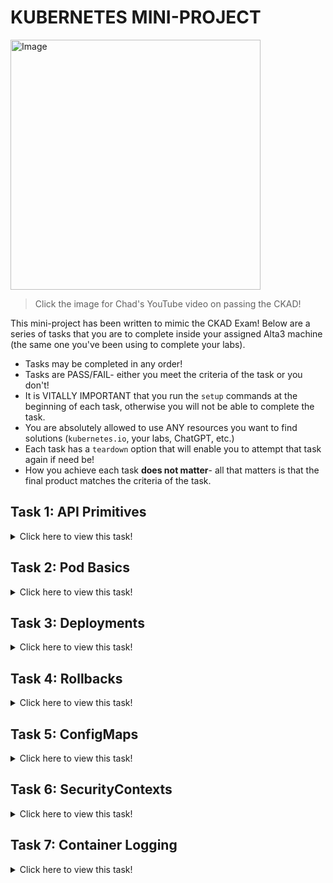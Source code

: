 # KUBERNETES MINI-PROJECT

<a href="https://www.youtube.com/watch?v=5cgpFWVD8ds&ab_channel=Alta3Research%2CInc.">
  <img src="https://static1.squarespace.com/static/5df3d8c5d2be5962e4f87890/t/5f1f16257f1289587d71c3e2/1595872810142/ckad+thumbnail.png?format=1500w" alt="Image" width="400">
</a>

> Click the image for Chad's YouTube video on passing the CKAD!


This mini-project has been written to mimic the CKAD Exam! Below are a series of tasks that you are to complete inside your assigned Alta3 machine (the same one you've been using to complete your labs). 

- Tasks may be completed in any order!
- Tasks are PASS/FAIL- either you meet the criteria of the task or you don't!
- It is VITALLY IMPORTANT that you run the `setup` commands at the beginning of each task, otherwise you will not be able to complete the task.
- You are absolutely allowed to use ANY resources you want to find solutions (`kubernetes.io`, your labs, ChatGPT, etc.)
- Each task has a `teardown` option that will enable you to attempt that task again if need be!
- How you achieve each task **does not matter**- all that matters is that the final product matches the criteria of the task.





## Task 1: API Primitives

<details>
<summary>Click here to view this task!</summary>

### Objectives
In this task, you'll be migrating a **Pod** from one particular **Namespace** to another. This tests our understanding of basic Kubernetes objects like containers, pods, services, and namespaces within a particular namespace. In this task specifically you'll demonstrate how to search for and identify a pod and its namespace, then move it to another namespace. Permitted reference material you can use while taking the **CKAD** exam can be found [here from kubernetes.io](https://kubernetes.io/docs/reference/kubectl/cheatsheet/#viewing-and-finding-resources) -- Good luck!

### Task Setup

1. Run the following command to setup the task.

    `student@bchd:~$` `drill api-primitives`
    
### Summary

Team Banana is taking over a webserver from Team Pineapple. No one from Pineapple is around anymore, so who knows where this webserver is. The only thing you know is that the Pod is named `apricot`. Search for the correct pod in namespace `pineapple` and migrate it in the namespace `banana`.

   > This involves knowing how to work with basic Kubernetes objects like containers, pods, services, deployments, and namespaces.
   
**Approximate Weight of Actual Exam Grade:** 4%

### Tasks

1. Identify the pod `apricot` in the namespace `pineapple`.
0. Migrate the pod `apricot` from the namespace `pineapple` to the namespace `banana`.
0. Verify the `pod` was migrated successfully.

### Task Re-Do

1. Want to run the task again?? Run the following script to teardown your work.

    `student@bchd:~$` `teardown api-primitives`
   
</details>




   
## Task 2: Pod Basics

<details>
<summary>Click here to view this task!</summary>

### Objectives

In this task. you'll be creating a **Pod** with specific parameters within a particular namespace. This task is testing your ability to, in a timely fashion, piece together a new **pod**. Luckily for us, we have the ability to grab a template pod manifest from our permitted reference materials, so there is no need to memorize everything about how to write a manifest, but it does help. Permitted reference material you can use while taking the **CKAD** exam can be found [here from kubernetes.io](https://kubernetes.io/docs/concepts/workloads/pods/#using-pods) -- Good luck!

### Task Setup

1. Run the following command to setup the task.  

    `student@bchd:~$` `drill pod-basics`

### Summary

Create a single pod in namespace `talent` with the image `nginx:1.7.9`. The pod should be named `singer` and the container should be named `opera`. 

**Approximate Weight of Actual Exam Grade:** 3%

### Tasks

1. Create a Pod manifest as specified in the summary.
0. Persist the manifest to ETCD, having it be built in the `talent` namespace.
0. Verify the Pod was created successfully.

### Task Re-Do

1. Want to run the task again?? Run the following script to teardown your work.

    `student@bchd:~$` `teardown pod-basics`
  
</details>




  
## Task 3: Deployments

<details>
<summary>Click here to view this task!</summary>

### Objectives

In this task. you'll be converting an existing **Pod** into a **Deployment** within a particular namespace. Big considerations for this type of task is knowing and understanding task.ls and selectors. Permitted reference material you can use while taking the **CKAD** exam can be found [here from kubernetes.io](https://kubernetes.io/docs/concepts/workloads/controllers/deployment/#creating-a-deployment) -- Good luck!

### Task Setup

1. Run the following command to setup the task.

    `student@bchd:~$` `drill deploy-rolling-updates`

### Summary

In namespace `mythical-creatures` there is a single pod named `manticore`. Convert the pod into a deployment with 2 replicas with the name `manticore-prime`. Create the deployment and save the YAML manifest as manticore-deployment.yaml.

**Approximate Weight of Actual Exam Grade:** 6%


### Tasks

1. Obtain the `manticore` Pod Manifest.
0. Convert the `manticore` Pod into the `manticore-prime` Deployment in the file `manticore-deployment.yaml`.
0. Create the new Deployment, deleting the old Pod.
0. Verify the work was completed correctly.

### Task Re-Do

1. Want to run the task again?? Run the following script to teardown your work.

    `student@bchd:~$` `teardown deploy-rolling-updates`

</details>





## Task 4: Rollbacks

<details>
<summary>Click here to view this task!</summary>

### Objectives

In this task. you'll be rolling back a **Deployment** to a previously stable version. Deployments come equipped with amazing version control features which allow for rollbacks, and tracking revision history. Knowledge of the **kubectl rollout** command is what's being tested here. Permitted reference material you can use while taking the **CKAD** exam can be found [here from kubernetes.io](https://kubernetes.io/docs/concepts/workloads/controllers/deployment/#rolling-back-to-a-previous-revision) -- Good luck!

### Task Setup

1. Run the following command to setup the task.  

    `student@bchd:~$` `drill deploy-rollbacks`

### Summary

There is an existing deployment named `mufasa` in namespace `king-of-lions`. Apparently the current version is broken. Check the deployment history and rollback to a version that actually works.
> Understand Deployments and how to perform rolling rollbacks. You could be given an existing deployment that is already several revisions old. Be prepared to rollback using kubectl to a previous version.

**Approximate Weight of Actual Exam Grade:** 4%

### Tasks

1. Identify the Deployment and view its revision history.
0. Perform the rollback to a version which works.
0. Verify the rollback completed successfully.

### Task Re-Do

1. Want to run the task again?? Run the following script to teardown your work.

    `student@bchd:~$` `teardown deploy-rollbacks`

</details>




## Task 5: ConfigMaps

<details>

<summary>Click here to view this task!</summary>

### Objectives

In this task. you'll create a **ConfigMap** and mount it as a volume to a **Pod**. ConfigMaps are used to pass **Environment Variables** and **Files** to Pods, so they always have the right settings and configurations every time they are built. Permitted reference material you can use while taking the **CKAD** exam can be found [here from kubernetes.io](https://kubernetes.io/docs/concepts/configuration/configmap/) -- Good luck!

### Task Setup

1. Run the following command to setup the task.  

    `student@bchd:~$` `drill configmaps`

### Summary

Create a ConfigMap called `metal-cm` containing the file `~/mycode/yaml/metal.html`. There is an existing manifest for a **Deployment** called `enter-sandman` located at `~/mycode/yaml/enter-sandman.yaml` which you will need to edit to add the `metal-cm` configmap mounted to the path `/var/www/index.html`. Create the deployment in the `metallica` **Namespace**.
> You'll likely be asked to create ConfigMaps, with either files or environment variables inside of them. You'll almost certainly be asked to mount these ConfigMaps as volumes or variables in a container. 

### Tasks

1. Create a ConfigMap as specified in the Summary.
0. Edit the `enter-sandman` manifest to mount the **ConfigMap** as outlined in the Summary.
0. Create the **Deployment** in the `metallica` **Namespace**.
0. Verify the **Deployment** was created successfully with the file mounted correctly.

### Task Re-Do

1. Want to run the task again?? Run the following script to teardown your work.

    `student@bchd:~$` `teardown configmaps`
    
</details>
    
    
    
## Task 6: SecurityContexts

<details>
<summary>Click here to view this task!</summary>
 
## Objectives

In this task. you'll create a **Pod** with a **SecurityContext** within a particular namespace. When taking the CKAD exam, bear in mind that the requirement to create a **SecurityContext** will not be plainly spelled out. Pay attention to the wording of the **Summary** in this one, as it is very similar to what you can expect to see on the exam. Permitted reference material you can use while taking the **CKAD** exam can be found [here from kubernetes.io](https://kubernetes.io/docs/tasks/configure-pod-container/security-context/) -- Good luck!

### Task Setup

1. Run the following command to setup the task.  

    `student@bchd:~$` `drill securitycontexts`

### Summary

Create a pod called `gold-bar` on the `fort-knox` namespace, with the image `busybox:1.34.0` which assigns the Pod Service Account with the user ID `1000` and with the group ID `2000`. Set privilege escalation to false. Name the container `bullion`. Issue the following commands for your busybox container: `sh`, `-c`, and `sleep 1h`.
> If prompted, you would need to assign user, primary group, and/or secondary group processes to a whole Pod or a single container.

**Approximate Weight of Actual Exam Grade:** 5%

### Tasks

1. Create a Pod manifest as described by the task summary.
0. Create the pod in the `fort-knox` namespace.
0. Verify the pod was created successfully, with all of the requested parameters.

### Task Re-Do

1. Want to run the task again?? Run the following script to teardown your work.

    `student@bchd:~$` `teardown securitycontexts`
    
</details>
    
    
## Task 7: Container Logging

<details>
<summary>Click here to view this task!</summary>

### Objectives

In this task. you'll pulling container logs from running pods. On the CKAD it is possible that many tasks have a portion that ask you to generate such logs and put their output in a pre-made text file elsewhere. Permitted reference material you can use while taking the **CKAD** exam can be found [here from kubernetes.io](https://kubernetes.io/docs/reference/kubectl/cheatsheet/#interacting-with-running-pods) -- Good luck!

### Task Setup

1. Run the following command to setup the task.  

    `student@bchd:~$` `drill logging`

### Summary

In namespace `lincoln` there is a single pod named `vampire-hunter`. Output the logs from this Pod but ONLY the lines that contain the word **nginx**. Put these lines inside a file named `lincoln-logs.txt`.

**Approximate Weight of Actual Exam Grade:** 4%

### Tasks

1. Locate the `vampire-hunter` pod in your cluster.
0. Retrieve the logs from the pod's container; ONLY output the lines that contain the word **nginx**.
0. Save this output to `lincoln-logs.txt`.
0. Verify the objectives were completed.

### Task Re-Do

1. Want to run the task again?? Run the following script to teardown your work.

    `student@bchd:~$` `teardown logging`
    
</details>
